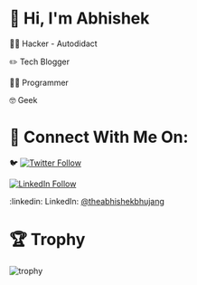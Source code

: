 
# 👋 Hi, I'm Abhishek

<!--
**theabhishekbhujang/theabhishekbhujang** is a ✨ _special_ ✨ repository because its `README.md` (this file) appears on your GitHub profile.

Here are some ideas to get you started:

- 🔭 I’m currently working on ...
- 🌱 I’m currently learning ...
- 👯 I’m looking to collaborate on ...
- 🤔 I’m looking for help with ...
- 💬 Ask me about ...
- 📫 How to reach me: ...
- 😄 Pronouns: ...
- ⚡ Fun fact: ...
-->

🐱‍💻 Hacker - Autodidact

:pencil2: Tech Blogger

👨‍💻 Programmer

🤓 Geek
# 🔎 Connect With Me On:

<!--:camera: Instagram: [@theabhishekbhujang](https://instagram.com/theabhishekbhujang)

:globe_with_meridians: Blog: [Medium](https://theabhishekbhujang.medium.com/)


-->

:bird: [![Twitter Follow](https://img.shields.io/twitter/follow/theabhibhujang?style=social)](https://x.com/theabhibhujang)

[![LinkedIn Follow](https://img.shields.io/badge/LinkedIn-0077B5)](https://linkedin.com/in/theabhishekbhujang)

:linkedin: LinkedIn: [@theabhishekbhujang](https://linkedin.com/in/theabhishekbhujang)

# :trophy: Trophy

![trophy](https://github-profile-trophy.vercel.app/?username=theabhishekbhujang&theme=onedark)
